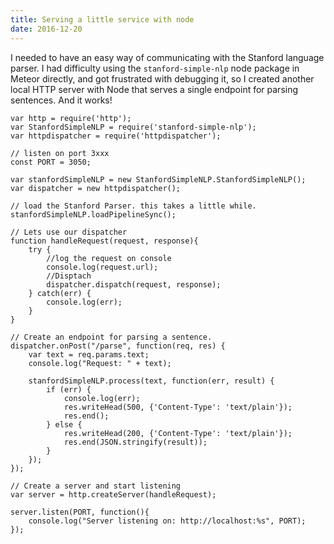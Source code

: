 ```yaml
---
title: Serving a little service with node
date: 2016-12-20
---
```


I needed to have an easy way of communicating with the Stanford language parser. I had difficulty using the `stanford-simple-nlp` node package in Meteor directly, and got frustrated with debugging it, so I created another local HTTP server with Node that serves a single endpoint for parsing sentences. And it works!

```
var http = require('http');
var StanfordSimpleNLP = require('stanford-simple-nlp');
var httpdispatcher = require('httpdispatcher');

// listen on port 3xxx
const PORT = 3050; 

var stanfordSimpleNLP = new StanfordSimpleNLP.StanfordSimpleNLP();
var dispatcher = new httpdispatcher();

// load the Stanford Parser. this takes a little while.
stanfordSimpleNLP.loadPipelineSync();

// Lets use our dispatcher
function handleRequest(request, response){
    try {
        //log the request on console
        console.log(request.url);
        //Disptach
        dispatcher.dispatch(request, response);
    } catch(err) {
        console.log(err);
    }
}

// Create an endpoint for parsing a sentence.
dispatcher.onPost("/parse", function(req, res) {
	var text = req.params.text;
	console.log("Request: " + text);

	stanfordSimpleNLP.process(text, function(err, result) {
		if (err) {
			console.log(err);
			res.writeHead(500, {'Content-Type': 'text/plain'});
			res.end();
		} else {
			res.writeHead(200, {'Content-Type': 'text/plain'});
	    	res.end(JSON.stringify(result));
	    }
	});
});

// Create a server and start listening
var server = http.createServer(handleRequest);

server.listen(PORT, function(){
    console.log("Server listening on: http://localhost:%s", PORT);
});
```